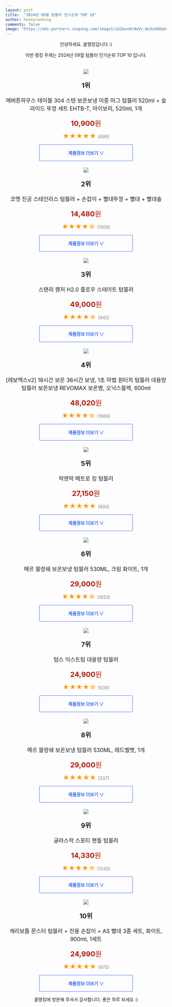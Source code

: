 ```yaml
---
layout: post
title:  "2024년 09월 텀블러 인기순위 TOP 10"
author: honeyranking
comments: false
image: "https://ads-partners.coupang.com/image1/uSZmux0c9wVv_Wu3uVbDqVoRDBHshIGM0xQtT2q0LLBrhxghRLPsiP3o-3LEYJ6MCw3glVNhotEo7LluNYjUYcFsoZATrLGyWdvODdeg3Ozs0-z-7SIpXB4y3P2ZoglpduE2YE_nq550gnSapFUg0e7mXZqH-y0-kI32tnAM25FryRCzgnI4-sQH5tL9eQ9KIlqOkSio_ZuIERE6P0QMbYOCoq-TT4gURJJl-MslJtGXQUEmJQWCpDL0vnj8FNyQHGKylWrWlZqOb0QEGS47Frki5v8CysLREKD2N1xt"
---
```

<p style="text-align: center;">안녕하세요. 꿀랭킹입니다 :)</p>
<p style="text-align: center;">이번 랭킹 주제는 2024년 09월 텀블러 인기순위 TOP 10 입니다.</p><center><img src="https://ads-partners.coupang.com/image1/uSZmux0c9wVv_Wu3uVbDqVoRDBHshIGM0xQtT2q0LLBrhxghRLPsiP3o-3LEYJ6MCw3glVNhotEo7LluNYjUYcFsoZATrLGyWdvODdeg3Ozs0-z-7SIpXB4y3P2ZoglpduE2YE_nq550gnSapFUg0e7mXZqH-y0-kI32tnAM25FryRCzgnI4-sQH5tL9eQ9KIlqOkSio_ZuIERE6P0QMbYOCoq-TT4gURJJl-MslJtGXQUEmJQWCpDL0vnj8FNyQHGKylWrWlZqOb0QEGS47Frki5v8CysLREKD2N1xt" style="margin-top:20px" /></center><p style="text-align: center; font-size: 20px"><b>1위</b></p><p style="text-align: center; font-size: 17px">에버튼하우스 테이블 304 스텐 보온보냉 이중 머그 텀블러 520ml + 슬라이드 뚜껑 세트 EHTB-T, 아이보리, 520ml, 1개</p><p style="text-align: center;"><span style="color: #b61800; font-size: 22px;"><b>10,900</b>원</span></p><p style="text-align: center;"><span style="color: #ff9600; font-size: 20px;">★★★★★ </span><span style="color: #878787;">(699)</span></p><center><a href="https://link.coupang.com/re/AFFSDP?lptag=AF3899140&subid=honeyrank&pageKey=8263175008&itemId=23806649816&vendorItemId=90830503401&traceid=V0-153-6190fd9d2bd8d946&clickBeacon=431b0960-6faf-11ef-b625-d1833f34304e%7E3&requestid=20240911050000733264379638&token=31850C%7CMIXED"><div style="font-size: 14px; display: inline-block; padding: 15px 90px; color: #346aff; border-radius: 2px; border: 1px solid #346aff; cursor: pointer;"><b>제품정보 더보기 &or;</b></div></a></center><center><img src="https://ads-partners.coupang.com/image1/tQyCCjPpcND5cmogtelkEgfRnyKumohCfUlUrjXBXnyhpavejCNOqlg_urWTfH0gRFB589vFJm7g-0mkSavUr0o8b9WSkKwn4_j97vakJpGvJXNYNqbjYHhyX1ic87-er_SauUcBxoTRDY6uW2JN_blVgzJw0SPUr5B0Fv6L_pFa9uJ1E4X41YkPER9WlPxlkhrmsXF7kfgJw95KBMntMgfnX4m1sMca3TqFvpUpmvxkXTto8LOt-hb2D9SA0t39D0XxOeZASBqdp1fGTD_wb-I95tykC3GZbHE=" style="margin-top:20px" /></center><p style="text-align: center; font-size: 20px"><b>2위</b></p><p style="text-align: center; font-size: 17px">코멧 진공 스테인리스 텀블러 + 손잡이 + 빨대뚜껑 + 빨대 + 빨대솔</p><p style="text-align: center;"><span style="color: #b61800; font-size: 22px;"><b>14,480</b>원</span></p><p style="text-align: center;"><span style="color: #ff9600; font-size: 20px;">★★★★☆ </span><span style="color: #878787;">(1569)</span></p><center><a href="https://link.coupang.com/re/AFFSDP?lptag=AF3899140&subid=honeyrank&pageKey=2057731929&itemId=3497585861&vendorItemId=71483787293&traceid=V0-153-c90c1c1d56d84aaa&requestid=20240911050000733264379638&token=31850C%7CMIXED"><div style="font-size: 14px; display: inline-block; padding: 15px 90px; color: #346aff; border-radius: 2px; border: 1px solid #346aff; cursor: pointer;"><b>제품정보 더보기 &or;</b></div></a></center><center><img src="https://ads-partners.coupang.com/image1/fmOSNQH7dgkOv9D5fqgvVz43YKaF95YV5DFpF4sgHWqoxRFq02b1TMgjmTDU9fandPZ0nsFfi3VTmZft3dP1BV_c8RN4Fu4hVDZ9H0cjW49eFI20GYNEd6q6F4I0q379ymLQzjPSFomVUh3q_JLOe3leEY4p4wJzy6fwMREZBil0Ih0cJhi02nXjQkNUpu3pUs006O7cK341gUS9vV39xgCsTMw-GDsmjtmBqLKL1IgFlabVlUcmc1lEpMKBYFIpxN4EYy7p4AeqNAxFKyL216iAzLdoCrqNbYLzCw==" style="margin-top:20px" /></center><p style="text-align: center; font-size: 20px"><b>3위</b></p><p style="text-align: center; font-size: 17px">스탠리 퀜처 H2.0 플로우 스테이트 텀블러</p><p style="text-align: center;"><span style="color: #b61800; font-size: 22px;"><b>49,000</b>원</span></p><p style="text-align: center;"><span style="color: #ff9600; font-size: 20px;">★★★★☆ </span><span style="color: #878787;">(845)</span></p><center><a href="https://link.coupang.com/re/AFFSDP?lptag=AF3899140&subid=honeyrank&pageKey=6792297030&itemId=22849134958&vendorItemId=88994115904&traceid=V0-153-7c5a22bf730aa718&requestid=20240911050000733264379638&token=31850C%7CMIXED"><div style="font-size: 14px; display: inline-block; padding: 15px 90px; color: #346aff; border-radius: 2px; border: 1px solid #346aff; cursor: pointer;"><b>제품정보 더보기 &or;</b></div></a></center><center><img src="https://ads-partners.coupang.com/image1/z3U_XhLHRShoUFaszzOsBeS8x0slGZIUpmHLHFx0-R3IQYoQB1gE17aQAlaB5RTG9kIi9R0cv_nux7jdQps4fx_h1CLMu7k_R6GYFv40oyPkFbpwCjRBZc3oD74kZTzQjDiTRR7daNcy0WESzj01BhMk06Bic0dX6rhaHNAzRgbwFHfsXK3hBhbKVCauRoCUpeZiPNDMuuLiPzYMdGbltjwf_EwY5ZA6qGXG9Mx68Y2M0ftQIZEGIMurFjXa8egMkhIJQXV3uTN74vBqXqRLpebHlth3WjpmYH09l1JbdTYDBF-uQWDTI1aAnHnMiA==" style="margin-top:20px" /></center><p style="text-align: center; font-size: 20px"><b>4위</b></p><p style="text-align: center; font-size: 17px">[레보맥스v2] 18시간 보온 36시간 보냉, 1초 마법 원터치 텀블러 대용량 텀블러 보온보냉 REVOMAX 보온병, 오닉스블랙, 600ml</p><p style="text-align: center;"><span style="color: #b61800; font-size: 22px;"><b>48,020</b>원</span></p><p style="text-align: center;"><span style="color: #ff9600; font-size: 20px;">★★★★☆ </span><span style="color: #878787;">(1669)</span></p><center><a href="https://link.coupang.com/re/AFFSDP?lptag=AF3899140&subid=honeyrank&pageKey=7109389620&itemId=17768560573&vendorItemId=72398272839&traceid=V0-153-52accc44b56a43b1&clickBeacon=431b0960-6faf-11ef-8c19-5e7ec671061e%7E3&requestid=20240911050000733264379638&token=31850C%7CMIXED"><div style="font-size: 14px; display: inline-block; padding: 15px 90px; color: #346aff; border-radius: 2px; border: 1px solid #346aff; cursor: pointer;"><b>제품정보 더보기 &or;</b></div></a></center><center><img src="https://ads-partners.coupang.com/image1/c4rFxLFzFnR4zDpAc85r5Nw1BN3IsHyX6x2hE8DHCJFQAuvCGbiQ4tn6gOJknXpfCx9L0Z3a8Sdkz_JQDsGS52s4RxwjBTa8Cr6u7EEtAcvmRGV4-26kmAg7jN1hcfJtp_OKDPa_8qdU2Pf1cpp1xv2YXOgwIdu-XgGHvlWF0lF_BQkxr9zIMnUgZ9kaLXHcdoMUCfydfLWFhy2G0w1ENjLSzdm7PjTDzzK3WVoNJUCEboHN9UXqThTEPnwv0SdWUHQwaOSgyFpP7LsdN2NFkdJ9u6edecoUfQ==" style="margin-top:20px" /></center><p style="text-align: center; font-size: 20px"><b>5위</b></p><p style="text-align: center; font-size: 17px">락앤락 메트로 킹 텀블러</p><p style="text-align: center;"><span style="color: #b61800; font-size: 22px;"><b>27,150</b>원</span></p><p style="text-align: center;"><span style="color: #ff9600; font-size: 20px;">★★★★★ </span><span style="color: #878787;">(893)</span></p><center><a href="https://link.coupang.com/re/AFFSDP?lptag=AF3899140&subid=honeyrank&pageKey=7357491003&itemId=18948062342&vendorItemId=86074391524&traceid=V0-153-b59d04eefe34b775&requestid=20240911050000733264379638&token=31850C%7CMIXED"><div style="font-size: 14px; display: inline-block; padding: 15px 90px; color: #346aff; border-radius: 2px; border: 1px solid #346aff; cursor: pointer;"><b>제품정보 더보기 &or;</b></div></a></center><center><img src="https://ads-partners.coupang.com/image1/J5qVBTphjaQ23mxdJ7ySo-5QhAHmm7Qg2TuCKD3LcDeba6kAlFCodFuzksWUIqpS5BoJcQ7w_0xA8sfqvLPjHF-8rHiPviESEdsMNA6uJ1B9mgLoEhvnVBOGIB2pQEeoi_lI0abQBBr9ZWooMrxTyDw3LvpXUYsF-2EUtRvHMbCxYyCH1ztCvVFAewllkdJNnP58RUa6EeucHHG0JNO4lGCimY9cNJ1_9dLd4oRz5OUcdWR7O_P-jqHkL502ksVhqAlDe5vOEtH68rxJ1XH9BYo8s2paxIduVl8aB-0N984DAJDHmjhZHZDeadenr4A=" style="margin-top:20px" /></center><p style="text-align: center; font-size: 20px"><b>6위</b></p><p style="text-align: center; font-size: 17px">메르 블랑쉐 보온보냉 텀블러 530ML, 크림 화이트, 1개</p><p style="text-align: center;"><span style="color: #b61800; font-size: 22px;"><b>29,000</b>원</span></p><p style="text-align: center;"><span style="color: #ff9600; font-size: 20px;">★★★★☆ </span><span style="color: #878787;">(1653)</span></p><center><a href="https://link.coupang.com/re/AFFSDP?lptag=AF3899140&subid=honeyrank&pageKey=8284484948&itemId=23886948249&vendorItemId=90909733117&traceid=V0-153-6831599ed5ff4e73&clickBeacon=431b0960-6faf-11ef-82ae-6a6d370b8ca0%7E3&requestid=20240911050000733264379638&token=31850C%7CMIXED"><div style="font-size: 14px; display: inline-block; padding: 15px 90px; color: #346aff; border-radius: 2px; border: 1px solid #346aff; cursor: pointer;"><b>제품정보 더보기 &or;</b></div></a></center><center><img src="https://ads-partners.coupang.com/image1/2eH0Uek9hjEVnEGJ2XabVg06xzLd4zr6YFLlm2mTytzJpVMWKLTa2U8SHGclXb5yUsrBg0hkIyvOzpenxaQQfzE1WpqxW9nqMx88eif-ca2T6-DLlpIX083SG9BzEI47MTFOrMQjGe7rpClbahgHD2w3Sv8R76upPqMs5CjV_15HCBqnSy6tK9RIpuGDbHEq5KUBaGZDqG5cqBaaxbMsZqKPGGmd2jincMjFrQSEhQ-qrc7rU5KtPeg15S4OyL2lKnDtDTATmBzClOfp0KChayMrfO6q4z8o_g==" style="margin-top:20px" /></center><p style="text-align: center; font-size: 20px"><b>7위</b></p><p style="text-align: center; font-size: 17px">텀스 익스트림 대용량 텀블러</p><p style="text-align: center;"><span style="color: #b61800; font-size: 22px;"><b>24,900</b>원</span></p><p style="text-align: center;"><span style="color: #ff9600; font-size: 20px;">★★★★☆ </span><span style="color: #878787;">(639)</span></p><center><a href="https://link.coupang.com/re/AFFSDP?lptag=AF3899140&subid=honeyrank&pageKey=7516381791&itemId=19705055982&vendorItemId=87090237356&traceid=V0-153-ba8fdb89f39866b7&requestid=20240911050000733264379638&token=31850C%7CMIXED"><div style="font-size: 14px; display: inline-block; padding: 15px 90px; color: #346aff; border-radius: 2px; border: 1px solid #346aff; cursor: pointer;"><b>제품정보 더보기 &or;</b></div></a></center><center><img src="https://ads-partners.coupang.com/image1/Nfvb8w9sfDj5Fb1oNXNplUQy4qmlpSKozRZeVfzvqj1ltrOMbYaFwODKoweJ-GBWbuTlet0dBziI_00cW5RDe_ee9ob7_yuFKXjq5nEonwl7H4bn9dllw644yrMEuZcugiwV-kV9CeRHxh_p7jr3h6NYRsyOvTD7BfnFOjpxk3HgwD6pJt19JfwbQv9Npj1XklZi14D6kw4XRrX0ouWxizIBMVOt13F9v7iwwvhsN9rKsC5autW0vH3hVoqI4WaT30DjLYylAT7oU0EHM4eqwUIRnSsd6naV6HqpAW0JovnFZ4V1haUgqDv3sVcTeA==" style="margin-top:20px" /></center><p style="text-align: center; font-size: 20px"><b>8위</b></p><p style="text-align: center; font-size: 17px">메르 블랑쉐 보온보냉 텀블러 530ML, 레드벨벳, 1개</p><p style="text-align: center;"><span style="color: #b61800; font-size: 22px;"><b>29,000</b>원</span></p><p style="text-align: center;"><span style="color: #ff9600; font-size: 20px;">★★★★★ </span><span style="color: #878787;">(337)</span></p><center><a href="https://link.coupang.com/re/AFFSDP?lptag=AF3899140&subid=honeyrank&pageKey=8284484948&itemId=23886948252&vendorItemId=90909733100&traceid=V0-153-6831599ed5ff4e73&clickBeacon=431b0960-6faf-11ef-a390-2072177bc774%7E3&requestid=20240911050000733264379638&token=31850C%7CMIXED"><div style="font-size: 14px; display: inline-block; padding: 15px 90px; color: #346aff; border-radius: 2px; border: 1px solid #346aff; cursor: pointer;"><b>제품정보 더보기 &or;</b></div></a></center><center><img src="https://ads-partners.coupang.com/image1/wrb8FXJSibdeLLSWwgoaYQZO8r3VX-KNJCjOvDhGaYbyLcvtQXpreCjhv1cs9GaqPj7r6hj9-WiAkbI95s7QWV0VEIkGVXBRVDVmhPnW-paswIEXiGXkAuw9rNBHeRlgOw5DErOj2-Evm3rDrkFEr468ASf_lULV5cgImy0kxR1r1ZJj_-eYdYzHfVFwSWgDKKcBUNZOCpYUBNxvcAj2QJCsM9mKiO1PDGVfP5fdEEFzy5bNtVdtNOBT4Qpysc_V92rDu5b8B1QU1Zz4_yl1AFdtWvgH0N7Y1kY=" style="margin-top:20px" /></center><p style="text-align: center; font-size: 20px"><b>9위</b></p><p style="text-align: center; font-size: 17px">글라스락 스포티 핸들 텀블러</p><p style="text-align: center;"><span style="color: #b61800; font-size: 22px;"><b>14,330</b>원</span></p><p style="text-align: center;"><span style="color: #ff9600; font-size: 20px;">★★★★☆ </span><span style="color: #878787;">(1245)</span></p><center><a href="https://link.coupang.com/re/AFFSDP?lptag=AF3899140&subid=honeyrank&pageKey=5913699714&itemId=19748152669&vendorItemId=86851705527&traceid=V0-153-212b0b75f148d0d1&requestid=20240911050000733264379638&token=31850C%7CMIXED"><div style="font-size: 14px; display: inline-block; padding: 15px 90px; color: #346aff; border-radius: 2px; border: 1px solid #346aff; cursor: pointer;"><b>제품정보 더보기 &or;</b></div></a></center><center><img src="https://ads-partners.coupang.com/image1/_ylmkGNNE8tgcp2z_0cY5hCPPk54Ca7o5JjvCb_xeSlxwZLdqAH9qffSnuYHYfdXKLSpvsY4yQe4m__KXrYEkvTyPTFrGszfuAy2Rd2xEuvbhPMP9Cv7kl9q-FaO6i32kCl3pQ8vKvxgrycZl1glS7as4GoKJWiZRQuEokoTJqILuv3u6EE7iHFgzzv5tBb-KqPDu3VAZr9zF0nOPaJgD9V3NkMvNEfHiqeGQUyee2xyfcCROgmIauWAcT7tSGCr95YNTRYRnNlyPWaVBNvISiWbwEXHZujRZjv7qtYSsQ==" style="margin-top:20px" /></center><p style="text-align: center; font-size: 20px"><b>10위</b></p><p style="text-align: center; font-size: 17px">캐리보틀 몬스터 텀블러 + 전용 손잡이 + AS 빨대 3종 세트, 화이트, 900ml, 1세트</p><p style="text-align: center;"><span style="color: #b61800; font-size: 22px;"><b>24,990</b>원</span></p><p style="text-align: center;"><span style="color: #ff9600; font-size: 20px;">★★★★★ </span><span style="color: #878787;">(675)</span></p><center><a href="https://link.coupang.com/re/AFFSDP?lptag=AF3899140&subid=honeyrank&pageKey=4366248114&itemId=5141565775&vendorItemId=72450942761&traceid=V0-153-238d3e96a0c7c873&clickBeacon=431b0960-6faf-11ef-bd29-1a62a2e38851%7E3&requestid=20240911050000733264379638&token=31850C%7CMIXED"><div style="font-size: 14px; display: inline-block; padding: 15px 90px; color: #346aff; border-radius: 2px; border: 1px solid #346aff; cursor: pointer;"><b>제품정보 더보기 &or;</b></div></a></center><p style="text-align: center;">꿀랭킹에 방문해 주셔서 감사합니다. 좋은 하루 되세요 :)</p>